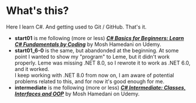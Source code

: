 # What's this?
Here I learn C#. And getting used to Git / GitHub. That's it.

* **start01** is me following (more or less) __[*C# Basics for Beginners: Learn C# Fundamentals by Coding*](https://www.udemy.com/course/csharp-tutorial-for-beginners/)__ by Mosh Hamedani on Udemy.
* **start01_6-0** is the same, but abandonded at the beginning. At some point I wanted to show my "program" to Leme, but it didn't work properly. Leme was missing .NET 8.0, so I rewrote it to work as .NET 6.0, and it worked.<br>
I keep working with .NET 8.0 from now on, I am aware of potential problems related to this, and for now it's good enough for me.
* **intermediate** is me following (more or less) __[*C# Intermediate: Classes, Interfaces and OOP*](https://www.udemy.com/course/csharp-intermediate-classes-interfaces-and-oop/)__ by Mosh Hamedani on Udemy.